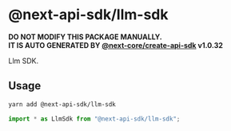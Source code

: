 # @next-api-sdk/llm-sdk

**DO NOT MODIFY THIS PACKAGE MANUALLY.**  
**IT IS AUTO GENERATED BY [@next-core/create-api-sdk] v1.0.32**

Llm SDK.

## Usage

```bash
yarn add @next-api-sdk/llm-sdk
```

```ts
import * as LlmSdk from "@next-api-sdk/llm-sdk";
```

[@next-core/create-api-sdk]: https://github.com/easyops-cn/next-core/tree/master/packages/create-api-sdk
